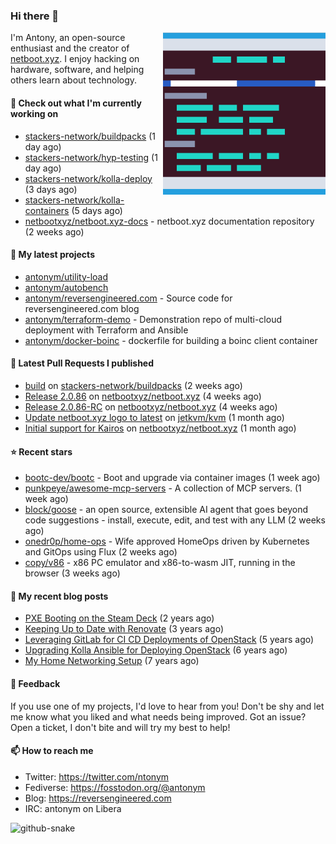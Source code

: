 
### Hi there 👋

<img align="right" src="https://raw.githubusercontent.com/antonym/antonym/master/assets/nbxyz.png" width="260">

I'm Antony, an open-source enthusiast and the creator of [netboot.xyz](https://netboot.xyz). I enjoy 
hacking on hardware, software, and helping others learn about technology. 

#### 👷 Check out what I'm currently working on

- [stackers-network/buildpacks](https://github.com/stackers-network/buildpacks) (1 day ago)
- [stackers-network/hyp-testing](https://github.com/stackers-network/hyp-testing) (1 day ago)
- [stackers-network/kolla-deploy](https://github.com/stackers-network/kolla-deploy) (3 days ago)
- [stackers-network/kolla-containers](https://github.com/stackers-network/kolla-containers) (5 days ago)
- [netbootxyz/netboot.xyz-docs](https://github.com/netbootxyz/netboot.xyz-docs) - netboot.xyz documentation repository (2 weeks ago)

#### 🌱 My latest projects

- [antonym/utility-load](https://github.com/antonym/utility-load)
- [antonym/autobench](https://github.com/antonym/autobench)
- [antonym/reversengineered.com](https://github.com/antonym/reversengineered.com) - Source code for reversengineered.com blog
- [antonym/terraform-demo](https://github.com/antonym/terraform-demo) - Demonstration repo of multi-cloud deployment with Terraform and Ansible
- [antonym/docker-boinc](https://github.com/antonym/docker-boinc) - dockerfile for building a boinc client container

#### 🔨 Latest Pull Requests I published

- [build](https://github.com/stackers-network/buildpacks/pull/5) on [stackers-network/buildpacks](https://github.com/stackers-network/buildpacks) (2 weeks ago)
- [Release 2.0.86](https://github.com/netbootxyz/netboot.xyz/pull/1594) on [netbootxyz/netboot.xyz](https://github.com/netbootxyz/netboot.xyz) (4 weeks ago)
- [Release 2.0.86-RC](https://github.com/netbootxyz/netboot.xyz/pull/1593) on [netbootxyz/netboot.xyz](https://github.com/netbootxyz/netboot.xyz) (4 weeks ago)
- [Update netboot.xyz logo to latest](https://github.com/jetkvm/kvm/pull/253) on [jetkvm/kvm](https://github.com/jetkvm/kvm) (1 month ago)
- [Initial support for Kairos](https://github.com/netbootxyz/netboot.xyz/pull/1591) on [netbootxyz/netboot.xyz](https://github.com/netbootxyz/netboot.xyz) (1 month ago)

#### ⭐ Recent stars

- [bootc-dev/bootc](https://github.com/bootc-dev/bootc) - Boot and upgrade via container images (1 week ago)
- [punkpeye/awesome-mcp-servers](https://github.com/punkpeye/awesome-mcp-servers) - A collection of MCP servers. (1 week ago)
- [block/goose](https://github.com/block/goose) - an open source, extensible AI agent that goes beyond code suggestions - install, execute, edit, and test with any LLM (2 weeks ago)
- [onedr0p/home-ops](https://github.com/onedr0p/home-ops) - Wife approved HomeOps driven by Kubernetes and GitOps using Flux (2 weeks ago)
- [copy/v86](https://github.com/copy/v86) - x86 PC emulator and x86-to-wasm JIT, running in the browser (3 weeks ago)

#### 📜 My recent blog posts

- [PXE Booting on the Steam Deck](https://www.reversengineered.com/2022/08/02/pxe-booting-on-the-steam-deck/) (2 years ago)
- [Keeping Up to Date with Renovate](https://www.reversengineered.com/2022/03/13/keeping-up-to-date-with-renovate/) (3 years ago)
- [Leveraging GitLab for CI CD Deployments of OpenStack](https://www.reversengineered.com/2019/08/13/leveraging-gitlab-for-ci-cd-deployments-of-openstack/) (5 years ago)
- [Upgrading Kolla Ansible for Deploying OpenStack](https://www.reversengineered.com/2019/05/10/upgrading-kolla-ansible-for-deploying-openstack/) (6 years ago)
- [My Home Networking Setup](https://www.reversengineered.com/2017/07/29/my-home-networking-setup/) (7 years ago)

#### 💬 Feedback

If you use one of my projects, I'd love to hear from you! Don't be shy and let me know what you liked
and what needs being improved. Got an issue? Open a ticket, I don't bite and will try my best to help!

#### 📫 How to reach me

- Twitter: https://twitter.com/ntonym
- Fediverse: https://fosstodon.org/@antonym
- Blog: https://reversengineered.com
- IRC: antonym on Libera
<picture>
  <source media="(prefers-color-scheme: dark)" srcset="https://raw.githubusercontent.com/antonym/antonym/output/github-contribution-grid-snake-dark.svg" />
  <source media="(prefers-color-scheme: light)" srcset="https://raw.githubusercontent.com/antonym/antonym/output/github-contribution-grid-snake.svg" />
  <img alt="github-snake" src="github-snake.svg" />
</picture>
